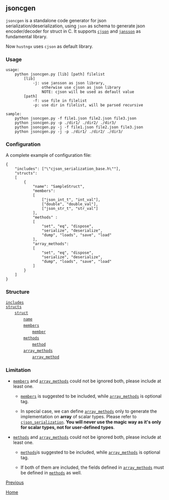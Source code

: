 jsoncgen
--

`jsoncgen` is a standalone code generator for json serialization/deserialization, using `json` as schema to generate json encoder/decoder for struct in C. It supports  [`cjson`](https://github.com/kbranigan/cJSON) and [`jansson`](https://github.com/akheron/jansson) as fundamental library.  

Now `hustngx` uses `cjson` as default library.  

### Usage ###

    usage:
        python jsoncgen.py [lib] [path] filelist
            [lib]
                -j: use jansson as json library, 
                    otherwise use cjson as json library
                    NOTE: cjson will be used as default value
            [path]
                -f: use file in filelist
                -p: use dir in filelist, will be parsed recursive
                
    sample:
        python jsoncgen.py -f file1.json file2.json file3.json
        python jsoncgen.py -p ./dir1/ ./dir2/ ./dir3/
        python jsoncgen.py -j -f file1.json file2.json file3.json
        python jsoncgen.py -j -p ./dir1/ ./dir2/ ./dir3/

### Configuration ###

A complete example of configuration file:  

    {
        "includes": ["\"cjson_serialization_base.h\""],
	    "structs": 
        [
	        {
	            "name": "SampleStruct",
	            "members":
                [
	                ["json_int_t", "int_val"],
	                ["double", "double_val"],
	                ["json_str_t", "str_val"]
	            ],
	            "methods" : 
                [
                    "set", "eq", "dispose", 
                    "serialize", "deserialize", 
                    "dump", "loads", "save", "load"
                ],
	            "array_methods":
                [
                    "set", "eq", "dispose", 
                    "serialize", "deserialize", 
                    "dump", "loads", "save", "load"
                ]
	        }
	    ]
	}

### Structure ###

[`includes`](jsoncgen/includes.md)  
[`structs`](jsoncgen/structs.md)  
　　[`struct`](jsoncgen/struct.md)  
　　　　[`name`](jsoncgen/name.md)  
　　　　[`members`](jsoncgen/members.md)  
　　　　　　[`member`](jsoncgen/member.md)  
　　　　[`methods`](jsoncgen/methods.md)  
　　　　　　[`method`](jsoncgen/method.md)  
　　　　[`array_methods`](jsoncgen/array_methods.md)  
　　　　　　[`array_method`](jsoncgen/array_method.md)  

### Limitation ###

* [`members`](jsoncgen/members.md) and [`array_methods`](jsoncgen/array_methods.md) could not be ignored both, please include at least one.  

	* [`members`](jsoncgen/members.md) is suggested to be included, while [`array_methods`](jsoncgen/array_methods.md) is optional tag.  

	* In special case, we can define [`array_methods`](jsoncgen/array_methods.md) only to generate the implementation on **array** of scalar types. Please refer to [`cjson_serialization`](lib_hustngx/core_module.md). **You will never use the magic way as it's only for scalar types, not for user-defined types**.  

* [`methods`](jsoncgen/methods.md) and [`array_methods`](jsoncgen/array_methods.md) could not be ignored both, please include at least one.  

	* [`methods`](jsoncgen/methods.md)is suggested to be included, while [`array_methods`](jsoncgen/array_methods.md) is optional tag.  

	* If both of them are included, the fields defined in [`array_methods`](jsoncgen/array_methods.md) must be defined in [`methods`](jsoncgen/methods.md) as well.  

[Previous](index.md)

[Home](../index.md)